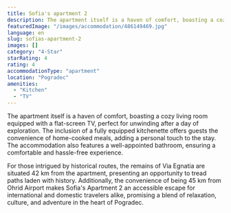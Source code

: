 ```yaml
---
title: Sofia's apartment 2
description: The apartment itself is a haven of comfort, boasting a cozy living room equipped with a flat-screen TV, perfect for unwinding after a day of exploration. The in
featuredImage: "/images/accommodation/486149469.jpg"
language: en
slug: sofias-apartment-2
images: []
category: "4-Star"
starRating: 4
rating: 4
accommodationType: "apartment"
location: "Pogradec"
amenities:
  - "Kitchen"
  - "TV"
---
```


The apartment itself is a haven of comfort, boasting a cozy living room equipped with a flat-screen TV, perfect for unwinding after a day of exploration. The inclusion of a fully equipped kitchenette offers guests the convenience of home-cooked meals, adding a personal touch to the stay. The accommodation also features a well-appointed bathroom, ensuring a comfortable and hassle-free experience.

For those intrigued by historical routes, the remains of Via Egnatia are situated 42 km from the apartment, presenting an opportunity to tread paths laden with history. Additionally, the convenience of being 45 km from Ohrid Airport makes Sofia's Apartment 2 an accessible escape for international and domestic travelers alike, promising a blend of relaxation, culture, and adventure in the heart of Pogradec.

